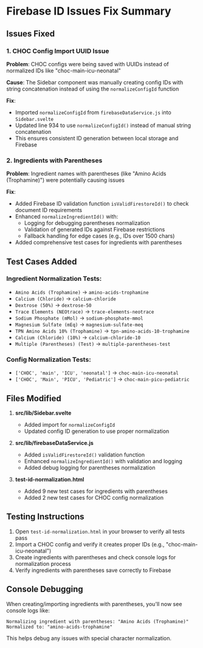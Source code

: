 # Firebase ID Issues Fix Summary

## Issues Fixed

### 1. CHOC Config Import UUID Issue
**Problem**: CHOC configs were being saved with UUIDs instead of normalized IDs like "choc-main-icu-neonatal"

**Cause**: The Sidebar component was manually creating config IDs with string concatenation instead of using the `normalizeConfigId` function

**Fix**: 
- Imported `normalizeConfigId` from `firebaseDataService.js` into `Sidebar.svelte`
- Updated line 934 to use `normalizeConfigId()` instead of manual string concatenation
- This ensures consistent ID generation between local storage and Firebase

### 2. Ingredients with Parentheses
**Problem**: Ingredient names with parentheses (like "Amino Acids (Trophamine)") were potentially causing issues

**Fix**:
- Added Firebase ID validation function `isValidFirestoreId()` to check document ID requirements
- Enhanced `normalizeIngredientId()` with:
  - Logging for debugging parentheses normalization
  - Validation of generated IDs against Firebase restrictions
  - Fallback handling for edge cases (e.g., IDs over 1500 chars)
- Added comprehensive test cases for ingredients with parentheses

## Test Cases Added

### Ingredient Normalization Tests:
- `Amino Acids (Trophamine)` → `amino-acids-trophamine`
- `Calcium (Chloride)` → `calcium-chloride`
- `Dextrose (50%)` → `dextrose-50`
- `Trace Elements (NEOtrace)` → `trace-elements-neotrace`
- `Sodium Phosphate (mMol)` → `sodium-phosphate-mmol`
- `Magnesium Sulfate (mEq)` → `magnesium-sulfate-meq`
- `TPN Amino Acids 10% (Trophamine)` → `tpn-amino-acids-10-trophamine`
- `Calcium (Chloride) (10%)` → `calcium-chloride-10`
- `Multiple (Parentheses) (Test)` → `multiple-parentheses-test`

### Config Normalization Tests:
- `['CHOC', 'main', 'ICU', 'neonatal']` → `choc-main-icu-neonatal`
- `['CHOC', 'Main', 'PICU', 'Pediatric']` → `choc-main-picu-pediatric`

## Files Modified

1. **src/lib/Sidebar.svelte**
   - Added import for `normalizeConfigId`
   - Updated config ID generation to use proper normalization

2. **src/lib/firebaseDataService.js**
   - Added `isValidFirestoreId()` validation function
   - Enhanced `normalizeIngredientId()` with validation and logging
   - Added debug logging for parentheses normalization

3. **test-id-normalization.html**
   - Added 9 new test cases for ingredients with parentheses
   - Added 2 new test cases for CHOC config normalization

## Testing Instructions

1. Open `test-id-normalization.html` in your browser to verify all tests pass
2. Import a CHOC config and verify it creates proper IDs (e.g., "choc-main-icu-neonatal")
3. Create ingredients with parentheses and check console logs for normalization process
4. Verify ingredients with parentheses save correctly to Firebase

## Console Debugging

When creating/importing ingredients with parentheses, you'll now see console logs like:
```
Normalizing ingredient with parentheses: "Amino Acids (Trophamine)"
Normalized to: "amino-acids-trophamine"
```

This helps debug any issues with special character normalization.